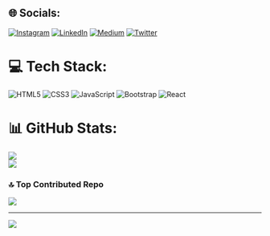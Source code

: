 
## 🌐 Socials:
[![Instagram](https://img.shields.io/badge/Instagram-%23E4405F.svg?logo=Instagram&logoColor=white)](https://instagram.com/1mehmetbardakci) [![LinkedIn](https://img.shields.io/badge/LinkedIn-%230077B5.svg?logo=linkedin&logoColor=white)](https://linkedin.com/in/mehmetbardakcidev) [![Medium](https://img.shields.io/badge/Medium-12100E?logo=medium&logoColor=white)](https://medium.com/@mehmetbardakci) [![Twitter](https://img.shields.io/badge/Twitter-%231DA1F2.svg?logo=Twitter&logoColor=white)](https://twitter.com/1mehmetbardakci) 

# 💻 Tech Stack:
![HTML5](https://img.shields.io/badge/html5-%23E34F26.svg?style=for-the-badge&logo=html5&logoColor=white) ![CSS3](https://img.shields.io/badge/css3-%231572B6.svg?style=for-the-badge&logo=css3&logoColor=white) ![JavaScript](https://img.shields.io/badge/javascript-%23323330.svg?style=for-the-badge&logo=javascript&logoColor=%23F7DF1E) ![Bootstrap](https://img.shields.io/badge/bootstrap-%23563D7C.svg?style=for-the-badge&logo=bootstrap&logoColor=white) ![React](https://img.shields.io/badge/react-%2320232a.svg?style=for-the-badge&logo=react&logoColor=%2361DAFB) 

# 📊 GitHub Stats:
![](https://github-readme-stats.vercel.app/api?username=mehmetbardakci&theme=dark&hide_border=false&include_all_commits=false&count_private=false)<br/>
![](https://github-readme-stats.vercel.app/api/top-langs/?username=mehmetbardakci&theme=dark&hide_border=false&include_all_commits=false&count_private=false&layout=compact)

### 🔝 Top Contributed Repo
![](https://github-contributor-stats.vercel.app/api?username=mehmetbardakci&limit=5&theme=dark&combine_all_yearly_contributions=true)

---
[![](https://visitcount.itsvg.in/api?id=mehmetbardakci&icon=0&color=0)](https://visitcount.itsvg.in)

<!-- Proudly created with GPRM ( https://gprm.itsvg.in ) -->
